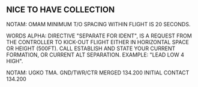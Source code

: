 ## NICE TO HAVE COLLECTION


NOTAM: OMAM MINIMUM T/O SPACING WITHIN FLIGHT IS 20 SECONDS.

WORDS ALPHA: DIRECTIVE "SEPARATE FOR IDENT", IS A REQUEST FROM THE CONTROLLER TO KICK-OUT FLIGHT EITHER IN HORIZONTAL SPACE OR HEIGHT (500FT). CALL ESTABLISH AND STATE YOUR CURRENT FORMATION, OR CURRENT ALT SEPARATION. EXAMPLE: "LEAD LOW 4 HIGH".

NOTAM: UGKO TMA. GND/TWR/CTR MERGED 134.200 INITIAL CONTACT 134.200

